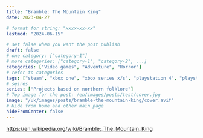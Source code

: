 ```yaml
---
title: "Bramble: The Mountain King"
date: 2023-04-27

# format for string: "xxxx-xx-xx"
lastmod: "2024-06-15"

# set false when you want the post publish
draft: false
# one category: ["category-1"]
# more categories: ["category-1", "category-2", ...]
categories: ["Video games", "Adventure", "Horror"]
# refer to categories
tags: ["steam", "xbox one", "xbox series x/s", "playstation 4", "playstation 5", "nintendo switch", "narrative", "folklore", "northern religion", "dimfrost studio"]
# seires
series: ["Projects based on northern folklore"]
# Top image for the post: /en/images/posts/test/cover.jpg
image: "/uk/images/posts/bramble-the-mountain-king/cover.avif"
# Hide from home and other main page
hideFromCenter: false
---
```

https://en.wikipedia.org/wiki/Bramble:_The_Mountain_King
<!--more-->